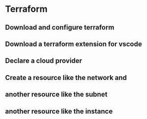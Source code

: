 # Terraform
## Download and configure terraform
## Download a terraform extension for vscode
## Declare a cloud provider
## Create a resource like the network and
## another resource like the subnet
## another resource like the instance
